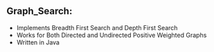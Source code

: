 ## Graph_Search:

- Implements Breadth First Search and Depth First Search
- Works for Both Directed and Undirected Positive Weighted Graphs
- Written in Java
